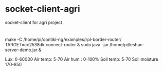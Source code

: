 # socket-client-agri
socket-client for agri project

#
make -C /home/pi/contiki-ng/examples/rpl-border-router/ TARGET=cc2538dk connect-router &
sudo java -jar /home/pi/leshan-server-demo.jar &



Lux: 0-60000
Air temp: 5-70
Air hum : 0-100%
Soil temp: 5-70
Soil moisture 170-850